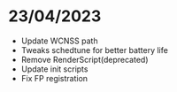 # 23/04/2023
- Update WCNSS path
- Tweaks schedtune for better battery life
- Remove RenderScript(deprecated)
- Update init scripts
- Fix FP registration
